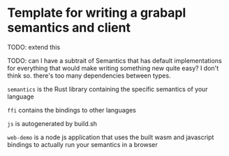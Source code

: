 # Template for writing a grabapl semantics and client

TODO: extend this

TODO: can I have a subtrait of Semantics that has default implementations for everything that would make writing something new quite easy?
I don't think so. there's too many dependencies between types.

`semantics` is the Rust library containing the specific semantics of your language

`ffi` contains the bindings to other languages

`js` is autogenerated by build.sh

`web-demo` is a node js application that uses the built wasm and javascript bindings to actually run your semantics in a browser 